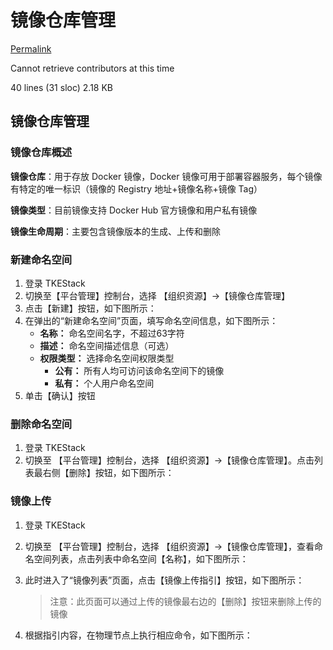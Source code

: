 # 镜像仓库管理

[Permalink](https://github.com/tkestack/tke/blob/e10470f3d27d3e14b28fdd843165d9090d67f1cf/docs/guide/zh-CN/products/platform/resource/registry.md)

Cannot retrieve contributors at this time

 40 lines \(31 sloc\) 2.18 KB

## 镜像仓库管理

### 镜像仓库概述

**镜像仓库**：用于存放 Docker 镜像，Docker 镜像可用于部署容器服务，每个镜像有特定的唯一标识（镜像的 Registry 地址+镜像名称+镜像 Tag）

**镜像类型**：目前镜像支持 Docker Hub 官方镜像和用户私有镜像

**镜像生命周期**：主要包含镜像版本的生成、上传和删除

### 新建命名空间

1. 登录 TKEStack
2. 切换至【平台管理】控制台，选择 【组织资源】-&gt;【镜像仓库管理】
3. 点击【新建】按钮，如下图所示： 
4. 在弹出的“新建命名空间”页面，填写命名空间信息，如下图所示： 
   * **名称：** 命名空间名字，不超过63字符
   * **描述：** 命名空间描述信息（可选）
   * **权限类型：** 选择命名空间权限类型
     * **公有：** 所有人均可访问该命名空间下的镜像
     * **私有：** 个人用户命名空间
5. 单击【确认】按钮

### 删除命名空间

1. 登录 TKEStack
2. 切换至 【平台管理】控制台，选择 【组织资源】-&gt;【镜像仓库管理】。点击列表最右侧【删除】按钮，如下图所示： 

### 镜像上传

1. 登录 TKEStack
2. 切换至 【平台管理】控制台，选择 【组织资源】-&gt;【镜像仓库管理】，查看命名空间列表，点击列表中命名空间【名称】，如下图所示： 
3. 此时进入了“镜像列表”页面，点击【镜像上传指引】按钮，如下图所示：

   > 注意：此页面可以通过上传的镜像最右边的【删除】按钮来删除上传的镜像

4. 根据指引内容，在物理节点上执行相应命令，如下图所示： 

